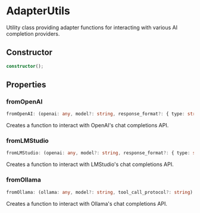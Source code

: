# AdapterUtils

Utility class providing adapter functions for interacting with various AI completion providers.

## Constructor

```ts
constructor();
```

## Properties

### fromOpenAI

```ts
fromOpenAI: (openai: any, model?: string, response_format?: { type: string; }) => TCompleteFn
```

Creates a function to interact with OpenAI's chat completions API.

### fromLMStudio

```ts
fromLMStudio: (openai: any, model?: string, response_format?: { type: string; }) => TCompleteFn
```

Creates a function to interact with LMStudio's chat completions API.

### fromOllama

```ts
fromOllama: (ollama: any, model?: string, tool_call_protocol?: string) => TCompleteFn
```

Creates a function to interact with Ollama's chat completions API.
